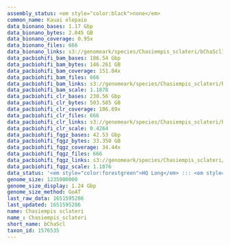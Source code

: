 ```yaml
---
assembly_status: <em style="color:black">none</em>
common_name: Kauai elepaio
data_bionano_bases: 1.17 Gbp
data_bionano_bytes: 2.045 GB
data_bionano_coverage: 0.95x
data_bionano_files: 666
data_bionano_links: s3://genomeark/species/Chasiempis_sclateri/bChaScl1/genomic_data/bionano/<br>
data_pacbiohifi_bam_bases: 186.54 Gbp
data_pacbiohifi_bam_bytes: 146.261 GB
data_pacbiohifi_bam_coverage: 151.04x
data_pacbiohifi_bam_files: 666
data_pacbiohifi_bam_links: s3://genomeark/species/Chasiempis_sclateri/bChaScl1/genomic_data/pacbio_hifi/<br>
data_pacbiohifi_bam_scale: 1.1878
data_pacbiohifi_clr_bases: 230.56 Gbp
data_pacbiohifi_clr_bytes: 503.585 GB
data_pacbiohifi_clr_coverage: 186.69x
data_pacbiohifi_clr_files: 666
data_pacbiohifi_clr_links: s3://genomeark/species/Chasiempis_sclateri/bChaScl1/genomic_data/pacbio_hifi/<br>
data_pacbiohifi_clr_scale: 0.4264
data_pacbiohifi_fqgz_bases: 42.53 Gbp
data_pacbiohifi_fqgz_bytes: 33.350 GB
data_pacbiohifi_fqgz_coverage: 34.44x
data_pacbiohifi_fqgz_files: 666
data_pacbiohifi_fqgz_links: s3://genomeark/species/Chasiempis_sclateri/bChaScl1/genomic_data/pacbio_hifi/<br>
data_pacbiohifi_fqgz_scale: 1.1876
data_status: '<em style="color:forestgreen">HQ Long</em> ::: <em style="color:lightgray">Long</em> ::: <em style="color:forestgreen">Short</em> ::: <em style="color:forestgreen">Phasing</em> ::: <em style="color:lightgray">Scaffolding</em>'
genome_size: 1235000000
genome_size_display: 1.24 Gbp
genome_size_method: GoAT
last_raw_data: 1651595286
last_updated: 1651595286
name: Chasiempis sclateri
name_: Chasiempis_sclateri
short_name: bChaScl
taxon_id: 1576535
---
```

